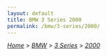 ```yaml
---
layout: default
title: BMW 3 Series 2000
permalink: /bmw/3-series/2000/
---
```

[*Home*](/) > [*BMW*](/bmw/) > [*3 Series*](/bmw/3-series/) > [*2000*](/bmw/3-series/2000/)
